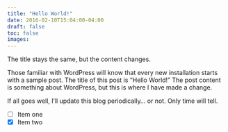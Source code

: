 ```yaml
---
title: "Hello World!"
date: 2016-02-10T15:04:00-04:00
draft: false
toc: false
images:
---
```

The title stays the same, but the content changes.

Those familiar with WordPress will know that every new installation starts with a sample post. The title of this post is “Hello World!” The post content is something about WordPress, but this is where I have made a change.

If all goes well, I’ll update this blog periodically… or not. Only time will tell.

- [ ] Item one
- [x] Item two
